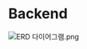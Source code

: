 # Backend

![ERD 다이어그램.png](..%2F..%2F..%2F..%2F%ED%95%99%EA%B5%90%2F%EC%A0%84%EA%B3%B5%2F4-1%2F%EC%BA%A1%EC%8A%A4%ED%86%A4%2F%ED%8C%80%ED%94%8C%2F%EA%B0%9C%EB%B0%9C%20%EC%9E%90%EB%A3%8C%2FERD%20%EB%8B%A4%EC%9D%B4%EC%96%B4%EA%B7%B8%EB%9E%A8.png)